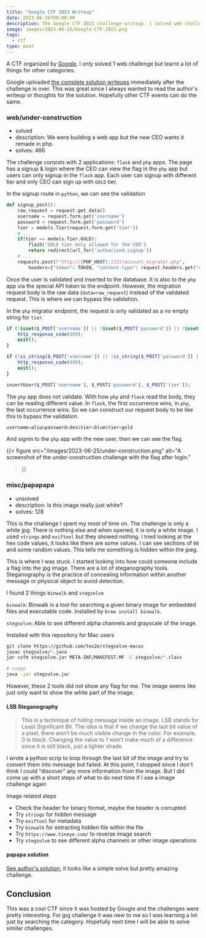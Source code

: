 ```yaml
---
title: "Google CTF 2023 Writeup"
date: 2023-06-26T00:00:00
description: The Google CTF 2023 challenge writeup. 1 solved web challenge.
image: images/2023-06-25/Google-CTF-2023.png
tags:
  - ctf
type: post
---
```


A CTF organized by [Google](https://g.co/ctf). I only solved 1 web challenge but learnt a lot of things for other categories.

Google uploaded [the complete solution writeups](https://github.com/google/google-ctf/tree/master/2023) immediately after the challenge is over. This was great since I always wanted to read the author's writeup or thoughts for the solution. Hopefully other CTF events can do the same.


### web/under-construction

* solved
* description: We were building a web app but the new CEO wants it remade in php.
* solves: 466

The challenge consists with 2 applications: `flask` and `php` apps. The page has a signup & login where the CEO can view the flag in the `php` app but users can only signup in the `flask` app. Each user can signup with different tier and only CEO can sign up with `GOLD` tier.

In the signup route in `python`, we can see the validation
```python
def signup_post():
    raw_request = request.get_data()
    username = request.form.get('username')
    password = request.form.get('password')
    tier = models.Tier(request.form.get('tier'))
    # ...
    if(tier == models.Tier.GOLD):
        flash('GOLD tier only allowed for the CEO')
        return redirect(url_for('authorized.signup'))
    # ...
    requests.post(f"http://{PHP_HOST}:1337/account_migrator.php", 
        headers={"token": TOKEN, "content-type": request.headers.get("content-type")}, data=raw_request)
```

Once the user is validated and inserted to the database. It is also to the `php` app via the special API token to the endpoint. However, the migration request body is the raw data (`data=raw_request`) instead of the validated request. This is where we can bypass the validation.

In the `php` migrator endpoint, the request is only validated as a no empty string for `tier`.

```php
if (!isset($_POST['username']) || !isset($_POST['password']) || !isset($_POST['tier'])) {
	http_response_code(400);
	exit();
}

if (!is_string($_POST['username']) || !is_string($_POST['password']) || !is_string($_POST['tier'])) {
	http_response_code(400);
	exit();
}

insertUser($_POST['username'], $_POST['password'], $_POST['tier']);
```

The `php` app does not validate. With how `php` and `flask` read the body, they can be reading different value. In `flask`, the first occurrence wins, in `php`, the last occurrence wins. So we can construct our request body to be like this to bypass the validation.

```javascript
username=aliu&password=dev&tier=blue&tier=gold
```

And signin to the `php` app with the new user, then we can see the flag.

{{< figure
    src="/images/2023-06-25/under-construction.png"
    alt="A screenshot of the under-construction challenge with the flag after login."
>}}

### misc/papapapa

* unsolved
* description: Is this image really just white?
* solves: 128

This is the challenge I spent my most of time on. The challenge is only a white jpg. There is nothing else and when opened, it is only a white image. I used `strings` and `exiftool` but they showed nothing. I tried looking at the hex code values, it looks like there are some values. I can see sections of `00` and some random values. This tells me something is hidden within the jpeg. 

This is where I was stuck. I started looking into how could someone include a flag into the jpg image. There are a lot of steganography tools. Steganography is the practice of concealing information within another message or physical object to avoid detection.

I found 2 things `binwalk` and `stegsolve`

`binwalk`: Binwalk is a tool for searching a given binary image for embedded files and executable code. Installed by `brew install binwalk`.

`stegsolve`: Able to see different alpha channels and grayscale of the image. 

Installed with this repository for Mac users
```bash
git clone https://github.com/tex2e/stegsolve-macos
javac stegsolve/*.java
jar cvfm stegsolve.jar META-INF/MANIFEST.MF -C stegsolve/*.class

# usage
java -jar stegsolve.jar
```

However, these 2 tools did not show any flag for me. The image seems like just only want to show the white part of the image.

#### LSB Steganography

> This is a technique of hiding message inside an image. LSB stands for Least Significant Bit. The idea is that if we change the last bit value of a pixel, there won’t be much visible change in the color. For example, 0 is black. Changing the value to 1 won’t make much of a difference since it is still black, just a lighter shade.

I wrote a python scrip to loop through the last bit of the image and try to convert them into message but failed. At this point, I stopped since I don't think I could "discover" any more information from the image. But I did come up with a short steps of what to do next time if I see a image challenge again

Image related steps
* Check the header for binary format, maybe the header is corrupted
* Try `strings` for hidden message
* Try `exiftool` for metadata
* Try `binwalk` for extracting hidden file within the file
* Try `https://www.tineye.com/` to reverse image search
* Try `stegsolve` to see different alpha channels or other image operations

#### papapa solution

[See author\'s solution](https://github.com/google/google-ctf/tree/master/2023/misc-papapapa/solution), it looks like a simple solve but pretty amazing challenge.

## Conclusion

This was a cool CTF since it was hosted by Google and the challenges were pretty interesting. For jpg challenge it was new to me so I was learning a lot just by searching the category. Hopefully next time I will be able to solve similar challenges.
